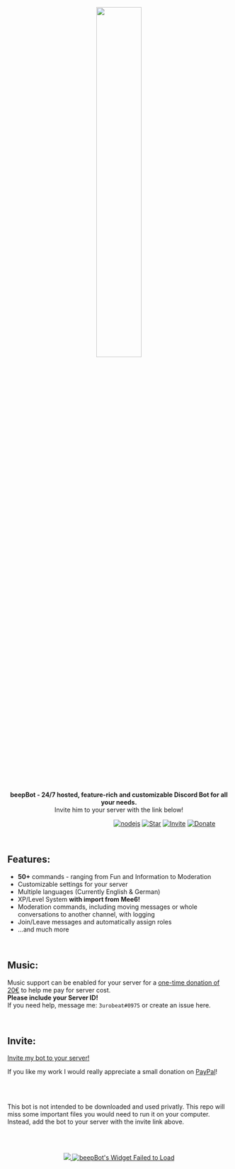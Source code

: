 <div align="center" markdown=1>
	<p align="center"><img width=45% src="https://3urobeat.com/beepBot/profilepic.png"></p>
	<strong>beepBot - 24/7 hosted, feature-rich and customizable Discord Bot for all your needs.</strong>
	<br>Invite him to your server with the link below!<br>
	<p></p>
</div>

&nbsp;&nbsp;&nbsp;&nbsp;&nbsp;&nbsp;&nbsp;&nbsp;&nbsp;&nbsp;&nbsp;&nbsp;&nbsp;&nbsp;&nbsp;&nbsp;&nbsp;&nbsp;&nbsp;&nbsp;&nbsp;&nbsp;&nbsp;&nbsp;&nbsp;&nbsp;&nbsp;&nbsp;&nbsp;&nbsp;&nbsp;&nbsp;&nbsp;&nbsp;&nbsp;&nbsp;&nbsp;&nbsp;&nbsp;&nbsp;&nbsp;&nbsp;&nbsp;&nbsp;&nbsp;&nbsp;&nbsp;&nbsp;&nbsp;&nbsp;&nbsp;&nbsp;&nbsp;&nbsp;&nbsp;&nbsp;&nbsp;&nbsp;&nbsp;&nbsp;
[![nodejs](https://img.shields.io/badge/discord.js-v13-brightgreen)](https://discord.js.org)
[![Star](https://img.shields.io/badge/-Give%20this%20repo%20a%20star!-yellow)](https://github.com/HerrEurobeat/beepBot)
[![Invite](https://img.shields.io/badge/Invite%20me%20to%20your%20server!-blue)](https://discord.com/oauth2/authorize?client_id=265162449441783808&scope=bot&permissions=8)
[![Donate](https://img.shields.io/badge/donate-%241-orange)](https://paypal.me/3urobeat)

&nbsp;  

## **Features**:
* **50+** commands - ranging from Fun and Information to Moderation
* Customizable settings for your server
* Multiple languages (Currently English & German)
* XP/Level System **with import from Mee6!**
* Moderation commands, including moving messages or whole conversations to another channel, with logging
* Join/Leave messages and automatically assign roles
* ...and much more
  
&nbsp;  
## **Music:**
Music support can be enabled for your server for a [one-time donation of 20€](https://paypal.me/3urobeat) to help me pay for server cost.  
**Please include your Server ID!**  
If you need help, message me: `3urobeat#0975`  or create an issue here.

&nbsp;  
## **Invite:**

[Invite my bot to your server!](https://discord.com/oauth2/authorize?client_id=265162449441783808&scope=bot&permissions=8)  

If you like my work I would really appreciate a small donation on [PayPal](https://paypal.me/3urobeat)!

&nbsp;  
&nbsp;  

This bot is not intended to be downloaded and used privatly. This repo will miss some important files you would need to run it on your computer.  
Instead, add the bot to your server with the invite link above.  

&nbsp;  
&nbsp;  

<div align="center">
	<a href="https://discordbots.org/bot/265162449441783808">
	  <img src="https://discordbots.org/api/widget/265162449441783808.svg" />
	</a>
	<a href="https://botsfordiscord.com/bots/265162449441783808" >
		<img src="https://botsfordiscord.com/api/bot/265162449441783808/widget" title="Visit beepBot listed on Bots for Discord!" alt="beepBot's Widget Failed to Load" />
	</a>
</div>
